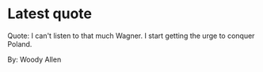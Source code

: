 # Latest quote 

Quote: I can't listen to that much Wagner. I start getting the urge to conquer Poland. 

By: Woody Allen